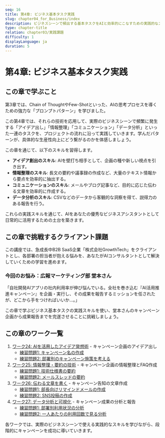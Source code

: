 ```yaml
---
seq: 16
title: 第4章: ビジネス基本タスク実践
slug: chapter04_for_Business/index
description: ビジネスシーンで頻出する基本タスクをAIと効率的にこなすための実践的なスキルを学ぶ
type: chapter-title
relation: chapter03/実践課題
difficulty: 1
displayLanguage: ja
duration: 5
---
```


# 第4章: ビジネス基本タスク実践

## この章で学ぶこと

第3章では、Chain of ThoughtやFew-Shotといった、AIの思考プロセスを導くための強力な「プロンプトパターン」を学びました。

この第4章では、それらの技術を応用して、実際のビジネスシーンで頻繁に発生する「アイデア出し」「情報整理」「コミュニケーション」「データ分析」といった一連のタスクを、プロジェクトの流れに沿って実践していきます。学んだパターンが、具体的な生産性向上にどう繋がるのかを体感しましょう。

この章を通じて、以下のスキルを習得します。

- **アイデア創出のスキル**: AIを壁打ち相手として、企画の種や新しい視点を引き出す。
- **情報整理のスキル**: 長文の要約や議事録の作成など、大量のテキスト情報から要点を効率的に抽出する。
- **コミュニケーションのスキル**: メールやブログ記事など、目的に応じた伝わる文章を効率的に作成する。
- **データ分析のスキル**: CSVなどのデータから客観的な洞察を得て、説得力のある報告を行う。

これらの実践スキルを通じて、AIをあなたの優秀なビジネスアシスタントとして日常的に活用するための土台を築きます。

## この章で挑戦するクライアント課題
この講座では、急成長中B2B SaaS企業「株式会社GrowthTech」をクライアントとし、各部署の担当者が抱える悩みを、あなたがAIコンサルタントとして解決していくための学習を進めます。

### 今回のお悩み：広報マーケティング部 堂本さん
「自社開発AIアプリの社内利用率が伸び悩んでいる。全社を巻き込む『AI活用推進キャンペーン』を企画・実行し、その成果を報告するミッションを任されたが、どこから手をつければいいか…。」

この章で学ぶビジネス基本タスクの実践スキルを使い、堂本さんのキャンペーン企画から成果報告までを完遂させることに挑戦しましょう。

## この章のワーク一覧

1. [ワーク24: AIを活用したアイデア発想術](work24) - キャンペーン企画のアイデア出し
   - [練習問題1: キャンペーン名の作成](work24_exercise1)
   - [練習問題2: 部署別のキャンペーン施策を考える](work24_exercise2)
2. [ワーク25: 情報整理・要約の技術](work25) - キャンペーン企画の情報整理とFAQ作成
   - [練習問題1: 技術仕様書の要約](work25_exercise1)
   - [練習問題2: メールスレッドの要約](work25_exercise2)
3. [ワーク26: 伝わる文章を書く](work26) - キャンペーン告知の文章作成
   - [練習問題1: 部長向けリマインドメールの作成](work26_exercise1)
   - [練習問題2: SNS投稿の作成](work26_exercise2)
4. [ワーク27: データ分析と可視化](work27) - キャンペーン成果の分析と報告
   - [練習問題1: 部署別利用状況の分析](work27_exercise1)
   - [練習問題2: 一人あたりの利用回数で見る分析](work27_exercise2)

各ワークでは、実際のビジネスシーンで使える実践的なスキルを学びながら、段階的にキャンペーンを成功に導いていきます。
